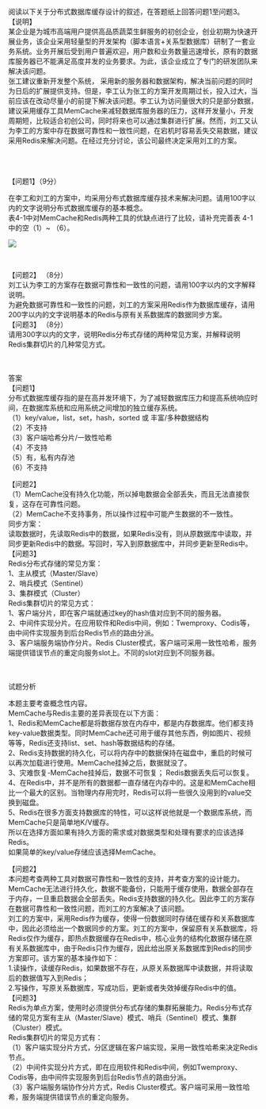 <div class="detail lh2"><p>阅读以下关于分布式数据库缓存设计的叙述，在答题纸上回答问题1至问题3。<br/>【说明】 <br/>某企业是为城市高端用户提供高品质蔬菜生鲜服务的初创企业，创业初期为快速开展业务，该企业采用轻量型的开发架构（脚本语言+关系型数据库）研制了一套业务系统。业务开展后受到用户普遍欢迎，用户数和业务数量迅速增长，原有的数据库服务器已不能满足高度并发的业务要求。为此，该企业成立了专门的研发团队来解决该问题。<br/>张工建议重新开发整个系统， 采用新的服务器和数据架构，解决当前问题的同时为日后的扩展提供支持。但是，李工认为张工的方案开发周期过长，投入过大，当前应该在改动尽量小的前提下解决该问题。李工认为访问量很大的只是部分数据，建议采用缓存工具MemCache来减轻数据库服务器的压力，这样开发量小，开发周期短，比较适合初创公司，同时将来也可以通过集群进行扩展。然而，刘工又认为李工的方案中存在数据可靠性和一致性问题，在宕机时容易丢失交易数据，建议采用Redis来解决问题。在经过充分讨论，该公司最终决定采用刘工的方案。<br/></p><br/><br/><p>【问题1】（9分）<br/></p><p>在李工和刘工的方案中，均采用分布式数据库缓存技术来解决问题。请用100字以内的文字说明分布式数据库缓存的基本概念。<br/>表4-1中对MemCache和Redis两种工具的优缺点进行了比较，请补充完善表 4-1中的空（1）~ （6）。</p><p><img src="https://img.kuaiwenyun.com/images/shiti/2019-10/149/iiWIzWyFc5.png" style="max-width: 100%;"/></p><div style="text-align: center;"><br/></div><p>【问题2】 （8分）<br/>刘工认为李工的方案存在数据可靠性和一致性的问题，请用100字以内的文字解释说明。<br/>为避免数据可靠性和一致性的问题，刘工的方案采用Redis作为数据库缓存，请用200字以内的文字说明基本的Redis与原有关系数据库的数据同步方案。<br/>【问题3】 （8分）<br/>请用300字以内的文字，说明Redis分布式存储的两种常见方案，并解释说明Redis集群切片的几种常见方式。</p><br/><br/>答案<br/>【问题1】<div>分布式数据库缓存指的是在高并发环境下，为了减轻数据库压力和提高系统响应时间，在数据库系统和应用系统之间增加的独立缓存系统。<br/>
（1）key/value，list，set，hash，sorted 或 丰富/多种数据结构<br/>
（2）不支持<br/>
（3）客户端哈希分片/一致性哈希<br/>
（4）不支持<br/>
（5）有，私有内存池<br/>
（6）不支持<br/><p>【问题2】<br/>（1）MemCache没有持久化功能，所以掉电数据会全部丢失，而且无法直接恢复，这存在可靠性问题。<br/>（2）MemCache不支持事务，所以操作过程中可能产生数据的不一致性。<br/>同步方案：<br/>读取数据时，先读取Redis中的数据，如果Redis没有，则从原数据库中读取，并同步更新Redis中的数据。写回时，写入到原数据库中，并同步更新至Redis中。 <br/>【问题3】<br/>Redis分布式存储的常见方案：<br/>1、主从模式（Master/Slave）<br/>2、哨兵模式（Sentinel）<br/>3、集群模式（Cluster）<br/>Redis集群切片的常见方式：<br/>1、客户端分片，即在客户端就通过key的hash值对应到不同的服务器。<br/>2、中间件实现分片。在应用软件和Redis中间，例如：Twemproxy、Codis等，由中间件实现服务到后台Redis节点的路由分派。<br/>3、客户端服务端协作分片。Redis Cluster模式，客户端可采用一致性哈希，服务端提供错误节点的重定向服务slot上。不同的slot对应到不同服务器。<br/></p></div><br/><br/>试题分析<br/><p>本题主要考查概念性内容。<br/>MemCache与Redis主要的差异表现在以下方面：<br/>1、Redis和MemCache都是将数据存放在内存中，都是内存数据库。他们都支持key-value数据类型。同时MemCache还可用于缓存其他东西，例如图片、视频等等，Redis还支持list、set、hash等数据结构的存储。<br/>2、Redis支持数据的持久化，可以将内存中的数据保持在磁盘中，重启的时候可以再次加载进行使用。MemCache挂掉之后，数据就没了。<br/>3、灾难恢复-MemCache挂掉后，数据不可恢复； Redis数据丢失后可以恢复。<br/>4、在Redis中，并不是所有的数据都一直存储在内存中的。这是和MemCache相比一个最大的区别。当物理内存用完时，Redis可以将一些很久没用到的value交换到磁盘。<br/>5、Redis在很多方面支持数据库的特性，可以这样说他就是一个数据库系统，而MemCache只是简单地K/V缓存。<br/>所以在选择方面如果有持久方面的需求或对数据类型和处理有要求的应该选择Redis。<br/>如果简单的key/value存储应该选择MemCache。</p><p>【问题2】<br/>本问题考查两种工具对数据可靠性和一致性的支持，并考查方案的设计能力。<br/>MemCache无法进行持久化，数据不能备份，只能用于缓存使用，数据全部存在于内存，一旦重启数据会全部丢失。Redis支持数据的持久化。因此李工的方案存在数据可靠性和一致性问题，而刘工的方案解决了该问题。<br/>刘工的方案中，采用Redis作为缓存，使得一份数据同时存储在缓存和关系数据库中，因此必须给出一个数据同步的方案。刘工的方案中，保留原有关系数据库，将Redis仅作为缓存，即热点数据缓存在Redis中，核心业务的结构化数据存储在原有关系数据库中，由于Redis只作为缓存，因此给出原关系数据库到Redis的同步方案即可。该方案的基本操作如下：<br/>1.读操作，读缓存Redis，如果数据不存在，从原关系数据厍中读数据，并将读取后的数据值写入到Redis；<br/>2.写操作，写原关系数据库，写成功后，更新或者失效掉缓存Redis中的值。<br/>【问题3】<br/>Redis为单点方案，使用时必须提供分布式存储的集群拓展能力。Redis分布式存储的常见方案有主从（Master/Slave）模式、哨兵（Sentinel）模式、集群（Cluster）模式。<br/>Redis集群切片的常见方式有：<br/>（1）客户端实现分片方式，分区逻辑在客户端实现，采用一致性哈希来决定Redis节点。<br/>（2）中间件实现分片方式，即在应用软件和Redis中间，例如Twemproxy、Codis等，由中间件实现服务到后台Redis节点的路由分派。<br/>（3）客户端服务端协作分片方式，Redis Cluster模式。客户端可采用一致性哈希，服务端提供错误节点的重定向服务。 </p><p></p></div>